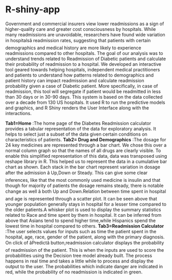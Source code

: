 # R-shiny-app
Government and commercial insurers view lower readmissions as a sign of higher-quality care and greater cost consciousness by hospitals. While many readmissions are unavoidable, researchers have found wide variation in hospitalsâ readmission rates, suggesting that patients with certain demographics and medical history are more likely to experience readmissions compared to other hospitals. The goal of our analysis was to understand trends related to Readmission of Diabetic patients and calculate their probability of readmission to a hospital. We developed an interactive tool geared towards helping hospitals, independent medical practitioners and patients to understand how patterns related to demographics and patient history can impact readmission and calculate readmission probability given a case of Diabetic patient. More specifically, in case of readmission, this tool will segregate if patient would be readmitted in less than 30 days or in 30-90 days. This system is based on the data collected over a decade from 130 US hospitals. It used R to run the predictive models and graphics, and R Shiny renders the User Interface along with the interactions.


**Tab1=Home** :The home page of the Diabetes Readmission calculator provides a tabular representation of the data for exploratory analysis. It helps to select just a subset of the data given certain conditions on characteristics of patients.
**Tab2= Drug and Demographics** :The dosage for 24 key medicines are represented through a bar chart. We chose this over a normal column graph so that the names of all drugs are clearly visible. To enable this simplified representation of this data, data was transposed using reshape library in R. This helped us to represent the data in a cumulative bar chart as shown. Each stack in the bar chart represent variation in dosage after the admission â Up,Down or Steady. This can give some clear inferences, like that the most commonly used medicine is insulin and that though for majority of patients the dosage remains steady, there is notable change as well â both Up and Down.Relation between time spent in hospital and age is represented through a scatter plot. It can be seen above that younger population generally stays in hospital for a lesser time compared to the older patients.A whisker plot is used to display the summary statistics related to Race and time spent by them in hospital. It can be inferred from above that Asians tend to spend higher time,while Hispanics spend the lowest time in hospital compared to others.
**Tab3=Readmission Calculator** :The user selects values for inputs such as time the patient spent in the hospital, age, race, gender of the patient, along with the primary diagnosis. On click of âPredictâ button,readmission calculator displays the probability of readmission of the patient. This is when the inputs are used to score the probabilities using the Decision tree model already built. The process happens in real time and takes a little while to process and display the output to the user. The probabilities which indicate danger are indicated in red, while the probability of no readmission is indicated in green.
